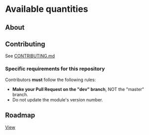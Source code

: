 # Available quantities

## About

## Contributing

See [CONTRIBUTING.md](CONTRIBUTING.md)

### Specific requirements for this repository

Contributors **must** follow the following rules:

* **Make your Pull Request on the "dev" branch**, NOT the "master" branch.
* Do not update the module's version number.

## Roadmap

[View](https://github.com/thirtybees/statsstock/blob/master/Roadmap.md)
